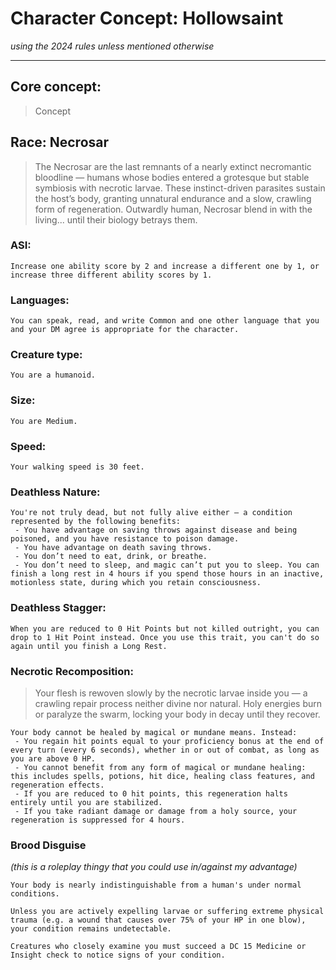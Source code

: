 # Character Concept: Hollowsaint
*using the 2024 rules unless mentioned otherwise*

---
## Core concept:
> Concept

## Race: Necrosar 
> The Necrosar are the last remnants of a nearly extinct necromantic bloodline — humans whose bodies entered a grotesque but stable symbiosis with necrotic larvae. These instinct-driven parasites sustain the host’s body, granting unnatural endurance and a slow, crawling form of regeneration. Outwardly human, Necrosar blend in with the living... until their biology betrays them.



### ASI:
```
Increase one ability score by 2 and increase a different one by 1, or increase three different ability scores by 1.
```

### Languages:
```
You can speak, read, and write Common and one other language that you and your DM agree is appropriate for the character.
```

### Creature type:
```
You are a humanoid.
```

### Size:
```
You are Medium.
```

### Speed:
```
Your walking speed is 30 feet.
```

### Deathless Nature:
```
You're not truly dead, but not fully alive either — a condition represented by the following benefits:
 - You have advantage on saving throws against disease and being poisoned, and you have resistance to poison damage.
 - You have advantage on death saving throws.
 - You don’t need to eat, drink, or breathe.
 - You don’t need to sleep, and magic can’t put you to sleep. You can finish a long rest in 4 hours if you spend those hours in an inactive, motionless state, during which you retain consciousness.
```

### Deathless Stagger:
```
When you are reduced to 0 Hit Points but not killed outright, you can drop to 1 Hit Point instead. Once you use this trait, you can't do so again until you finish a Long Rest.
```

###  Necrotic Recomposition:
> Your flesh is rewoven slowly by the necrotic larvae inside you — a crawling repair process neither divine nor natural. Holy energies burn or paralyze the swarm, locking your body in decay until they recover.
```
Your body cannot be healed by magical or mundane means. Instead:
 - You regain hit points equal to your proficiency bonus at the end of every turn (every 6 seconds), whether in or out of combat, as long as you are above 0 HP.
 - You cannot benefit from any form of magical or mundane healing: this includes spells, potions, hit dice, healing class features, and regeneration effects.
 - If you are reduced to 0 hit points, this regeneration halts entirely until you are stabilized.
 - If you take radiant damage or damage from a holy source, your regeneration is suppressed for 4 hours.
```

### Brood Disguise
*(this is a roleplay thingy that you could use in/against my advantage)*
```
Your body is nearly indistinguishable from a human's under normal conditions.

Unless you are actively expelling larvae or suffering extreme physical trauma (e.g. a wound that causes over 75% of your HP in one blow), your condition remains undetectable.

Creatures who closely examine you must succeed a DC 15 Medicine or Insight check to notice signs of your condition.
```